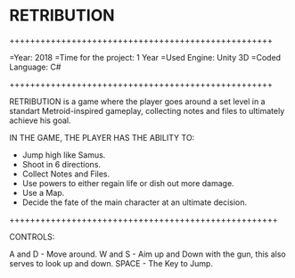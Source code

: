 # RETRIBUTION

+++++++++++++++++++++++++++++++++++++++++++++++++++

=Year: 2018
=Time for the project: 1 Year 
=Used Engine: Unity 3D 
=Coded Language: C# 

+++++++++++++++++++++++++++++++++++++++++++++++++++

RETRIBUTION is a game where the player goes around a set level in a standart Metroid-inspired gameplay, collecting notes and files to ultimately achieve his goal.

IN THE GAME, THE PLAYER HAS THE ABILITY TO:

- Jump high like Samus.
- Shoot in 6 directions.
- Collect Notes and Files.
- Use powers to either regain life or dish out more damage.
- Use a Map.
- Decide the fate of the main character at an ultimate decision.

++++++++++++++++++++++++++++++++++++++++++++++++++++

CONTROLS:

A and D - Move around.
W and S - Aim up and Down with the gun, this also serves to look up and down.
SPACE - The Key to Jump.
